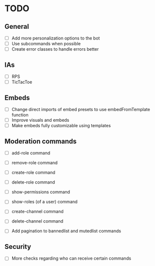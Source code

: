 # TODO

## General

- [ ] Add more personalization options to the bot
- [ ] Use subcommands when possible
- [ ] Create error classes to handle errors better

## IAs

- [ ] RPS
- [ ] TicTacToe

## Embeds

- [ ] Change direct imports of embed presets to use embedFromTemplate function
- [ ] Improve visuals and embeds
- [ ] Make embeds fully customizable using templates

## Moderation commands

- [ ] add-role command
- [ ] remove-role command
- [ ] create-role command
- [ ] delete-role command
- [ ] show-permissions command
- [ ] show-roles (of a user) command
- [ ] create-channel command
- [ ] delete-channel command

- [ ] Add pagination to bannedlist and mutedlist commands

## Security

- [ ] More checks regarding who can receive certain commands
